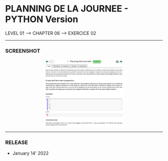 # PLANNING DE LA JOURNEE - PYTHON Version
LEVEL 01 --> CHAPTER 06 --> EXERCICE 02

---
### **SCREENSHOT**

<div align="center">
    <img
        src="https://github.com/Ayckinn/PYTHON/blob/main/FRANCE-IOI/LEVEL_01/Chapter_06/02_planning_journee/todo.png"
        alt="DEMO"
        style="width:50%">
</div>

---
### **RELEASE**

- January 14' 2022